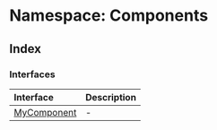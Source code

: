 # Namespace: Components

## Index

### Interfaces

| Interface | Description |
| :------ | :------ |
| [MyComponent](interfaces/MyComponent.md) | - |

